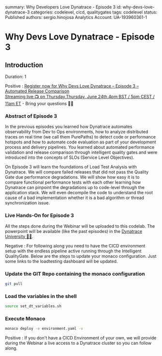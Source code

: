 summary: Why Developers Love Dynatrace - Episode 3
id: why-devs-love-dynatrace-3
categories: codelevel, cicd, qualitygates
tags: codelevel
status: Published
authors: sergio.hinojosa
Analytics Account: UA-193960361-1

# Why Devs Love Dynatrace - Episode 3


## Introduction 
Duration: 1

Positive
: [Register now for Why Devs Love Dynatrace – Episode 3 – Automated Release Comparison](https://info.dynatrace.com/global_all_wc_performance_clinic_why_devs_love_dynatrace_ep3_17116_registration.html)    
[Streaming live 📺 on Thursday,Thursday, June 24th 4pm BST / 5pm CEST / 11am ET](https://info.dynatrace.com/global_all_wc_performance_clinic_why_devs_love_dynatrace_ep3_17116_registration.html) - Bring your questions 🙋‍♂️


### Abstract of Episode 3
In the previous episodes you learned how Dynatrace automates observability from Dev to Ops environments, how to analyze distributed traces on real time (we call them PurePaths) to detect code or performance hotspots and how to automate code evaluation as part of your development process and delivery pipelines. You learned about automated performance validation and release comparison through intelligent quality gates and were introduced into the concepts of SLOs (Service Level Objectives).

On Episode 3 will learn the foundations of Load Test Analysis with Dynatrace. We will compare failed releases that did not pass the Quality Gate due performance degradations. We will show how easy it is to compare functional performance tests with each other learning how Dynatrace can pinpoint the degradations up to code-level through the application stack. We will even decompile the code to understand the root cause of a bad implementation whether it is a bad algorithm or thread synchronization issue.


### Live Hands-On for Episode 3

All the steps done during the Webinar will be uploaded to this codelab. The powerpoint will be available (like the past episodes) in the [Dynatrace University 🧑‍🎓](https://university.dynatrace.com/). 


Negative
: For following along you need to have the CICD environment setup with the endless pipeline active running through the Intelligent QualityGate. Below are the steps to update your monaco configuration. Just some links to the loadtesting dashboard will be updated. 



### Update the GIT Repo containing the monaco configuration
```bash
git pull
```
### Load the variables in the shell
```bash
source set_dt_variables.sh
```
### Execute Monaco

```bash
monaco deploy -e environment.yaml -v
```

Positive
: If you don't have a CICD Environment of your own, we will provide during the Webinar a live access to a Dynatrace cluster so you can follow along.



<!-- 

- Show Dashboard of DT E2

- Do a pull, EXPLAIN what happens with the ID of Service and PGI need of JQ

- Show Dashboard of DT E3 with Links
-->




